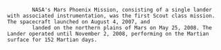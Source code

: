 
            NASA's Mars Phoenix Mission, consisting of a single lander with associated instrumentation, was the first Scout class mission. The spacecraft launched on August 4, 2007, and 
            landed on the northern plains of Mars on May 25, 2008. The Lander operated until November 2, 2008, performing on the Martian surface for 152 Martian days.
        